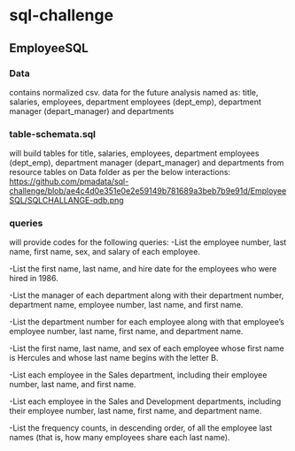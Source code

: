 # sql-challenge
## EmployeeSQL
### Data
contains normalized csv. data for the future analysis named as: title, salaries, employees, department employees (dept_emp), department manager (depart_manager) and departments
### table-schemata.sql
will build tables for title, salaries, employees, department employees (dept_emp), department manager (depart_manager) and departments from resource tables on Data folder as per the below interactions:
https://github.com/pmadata/sql-challenge/blob/ae4c4d0e351e0e2e59149b781689a3beb7b9e91d/EmployeeSQL/SQLCHALLANGE-qdb.png
### queries
will provide codes for the following queries:
-List the employee number, last name, first name, sex, and salary of each employee.

-List the first name, last name, and hire date for the employees who were hired in 1986.

-List the manager of each department along with their department number, department name, employee number, last name, and first name.

-List the department number for each employee along with that employee’s employee number, last name, first name, and department name.

-List the first name, last name, and sex of each employee whose first name is Hercules and whose last name begins with the letter B.

-List each employee in the Sales department, including their employee number, last name, and first name.

-List each employee in the Sales and Development departments, including their employee number, last name, first name, and department name.

-List the frequency counts, in descending order, of all the employee last names (that is, how many employees share each last name).

